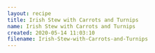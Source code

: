 ```yaml
---
layout: recipe
title: Irish Stew with Carrots and Turnips
name: Irish Stew with Carrots and Turnips
created: 2020-05-14 11:03:10
filename: Irish-Stew-with-Carrots-and-Turnips
---
```

